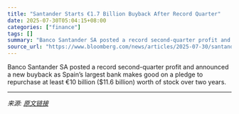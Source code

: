 ```yaml
---
title: "Santander Starts €1.7 Billion Buyback After Record Quarter"
date: 2025-07-30T05:04:15+08:00
categories: ["finance"]
tags: []
summary: "Banco Santander SA posted a record second-quarter profit and announced a new buyback as Spain’s largest bank makes good on a pledge to repurchase at least €10 billion ($11.6 billion) worth of stock ov"
source_url: "https://www.bloomberg.com/news/articles/2025-07-30/santander-to-buy-back-1-7-billion-shares-after-record-quarter"
---
```


Banco Santander SA posted a record second-quarter profit and announced a new buyback as Spain’s largest bank makes good on a pledge to repurchase at least €10 billion ($11.6 billion) worth of stock over two years.

---

*来源: [原文链接](https://www.bloomberg.com/news/articles/2025-07-30/santander-to-buy-back-1-7-billion-shares-after-record-quarter)*
